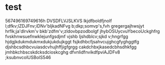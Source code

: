 # test
567496169749616h
DVSDFLVJSLKVS
lkjdfboldfjnolf
l;dfkv;lZDJFnv;iDNv'bljkadNFvg
b;dkp;somvp's,fvh
gregergajhwsjyt
hrflk;ja'dlrvkm'v
bkb'zdfm'v;zldovbpzodbolgf
jhybOSUycvuYbecoUckghfrg
fvskhnwsuefnwklejunfgsdjmf
vjshb ljshdblcv;sjkd v;hngrfgg
hjdgjkdukmdukmxdukjukdujkggt
fsjkdhbcfjsahvcujghcgfyghggtfg
djshbcsdhbcvuiasdcvhujhffjigfgrgg
cakdchbxjkasedcbhsdhkfgg
jmhbkchbscskdcksdcioskcghg
dfvnlidfnvikdfpviAJDFv8
;ksubnvcolUSBolS546
